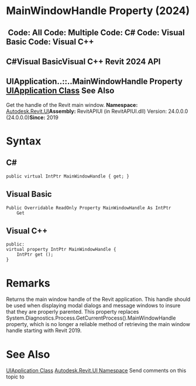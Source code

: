 # MainWindowHandle Property (2024)

﻿
 Code: All Code: Multiple Code: C# Code: Visual Basic Code: Visual C++   
---  
C#Visual BasicVisual C++
Revit 2024 API  
---  
UIApplication..::..MainWindowHandle Property   
[UIApplication Class](51ca80e2-3e5f-7dd2-9d95-f210950c72ae.md "UIApplication Class") See Also  
---  
Get the handle of the Revit main window.
**Namespace:** [Autodesk.Revit.UI](e86fd90a-8957-02a6-da7f-ced248966e3e.md "Autodesk.Revit.UI Namespace")**Assembly:** RevitAPIUI (in RevitAPIUI.dll) Version: 24.0.0.0 (24.0.0.0)**Since:** 2019
# Syntax
C#  
---  
```text
public virtual IntPtr MainWindowHandle { get; }
```
  
Visual Basic  
---  
```text
Public Overridable ReadOnly Property MainWindowHandle As IntPtr
	Get
```
  
Visual C++  
---  
```text
public:
virtual property IntPtr MainWindowHandle {
	IntPtr get ();
}
```
  
# Remarks
Returns the main window handle of the Revit application. This handle should be used when displaying modal dialogs and message windows to insure that they are properly parented. This property replaces System.Diagnostics.Process.GetCurrentProcess().MainWindowHandle property, which is no longer a reliable method of retrieving the main window handle starting with Revit 2019.
# See Also
[UIApplication Class](51ca80e2-3e5f-7dd2-9d95-f210950c72ae.md "UIApplication Class")
[Autodesk.Revit.UI Namespace](e86fd90a-8957-02a6-da7f-ced248966e3e.md "Autodesk.Revit.UI Namespace")
Send comments on this topic to 